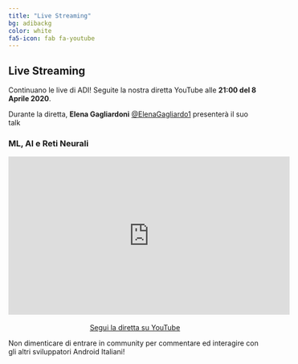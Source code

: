 ```yaml
---
title: "Live Streaming"
bg: adibackg
color: white
fa5-icon: fab fa-youtube
---
```


## Live Streaming

Continuano le live di ADI! Seguite la nostra diretta YouTube alle **21:00 del 8 Aprile 2020**.

Durante la diretta, **Elena Gagliardoni** [@ElenaGagliardo1](https://twitter.com/ElenaGagliardo1) presenterà il suo talk 

### **ML, AI e Reti Neurali**

<p align="center">
    <iframe width="560" height="315" src="https://www.youtube.com/embed/9MiklC6jk44" frameborder="0" allow="accelerometer; autoplay; encrypted-media; gyroscope; picture-in-picture" allowfullscreen></iframe>
    <br/>
    <br/>
    <a class="red waves-effect waves-light btn-large" href="https://youtu.be/9MiklC6jk44">
    <i class="material-icons left fab fa-youtube"></i> Segui la diretta su YouTube
    </a>
</p>

Non dimenticare di entrare in community per commentare ed interagire con gli altri sviluppatori Android Italiani!

